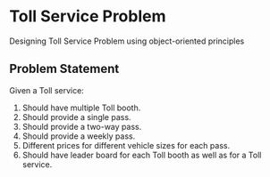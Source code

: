 # Toll Service Problem
Designing Toll Service Problem using object-oriented principles

## Problem Statement
Given a Toll service:
1. Should have multiple Toll booth.
2. Should provide a single pass.
3. Should provide a two-way pass.
4. Should provide a weekly pass.
5. Different prices for different vehicle sizes for each pass.
6. Should have leader board for each Toll booth as well as for a Toll service.